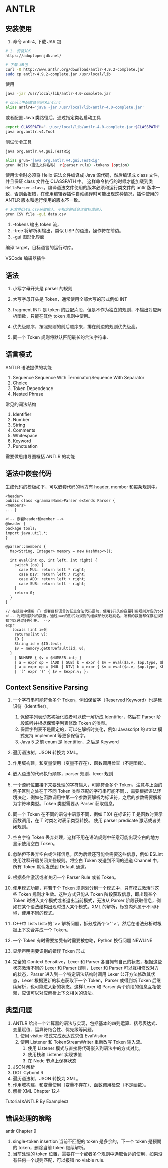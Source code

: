 # ANTLR

## 安装使用

1. 命令 antlr4, 下载 JAR 包

```bash
# 1. 安装JDK
https://adoptopenjdk.net/

# 下载 AR包
curl -O http://www.antlr.org/download/antlr-4.9.2-complete.jar
sudo cp antlr-4.9.2-complete.jar /usr/local/lib
```

使用

```bash
java -jar /usr/local/lib/antlr-4.0-complete.jar

# shell中配置命令别名antlr4
alias antlr4='java -jar /usr/local/lib/antlr-4.0-complete.jar'
```

或者配置 Java 类路径后，通过指定类名启动工具

```bash
export CLASSPATH=".:/usr/local/lib/antlr-4.0-complete.jar:$CLASSPATH"
java org.antlr.v4.Tool
```

测试命令工具

```bash
java org.antlr.v4.gui.TestRig

alias grun='java org.antlr.v4.gui.TestRig'
grun Hello（语法文件名称） r(parser rule) -tokens (option)
```

使用命令时必须将 Hello 语法文件编译成 Java 源代码，然后编译成 class 文件，并且保证 class 文件在 CLASSPATH 中。
这样命令执行的时候才能加载到类`HelloParser.class`。编译语法文件使用的版本必须和运行类文件的 antlr 版本一致，否则会报错，在使用编辑器插件自动编译时可能出现这种情况，插件使用的 ANTLR 版本和运行使用的版本不一致。

```bash
# 从文件data.csv获取输入，不指定的话会读取标准输入
grun CSV file -gui data.csv
```

1.  -tokens 输出 token 流，
1.  -tree 将解析树输出，类似 LISP 的语法，操作符在前边。
1.  -gui 图形化界面

编译 target，目标语言的运行时库。

VSCode 编辑器插件

## 语法

1. 小写字母开头是 parser 的规则
1. 大写字母开头是 Token，通常使用全部大写的形式例如 INT
1. fragment INT: 是 token 的匹配片段，但是不作为独立的规则，不输出对应解析函数，只能在其他 token 规则中使用。

1. 优先级顺序，按照规则的前后顺序来，排在前边的规则优先级高。
1. 同一个 Token 规则将默认匹配最长的合法字符串.

## 语言模式

ANTLR 语法提供的功能

1. Sequence Sequence With Terminator/Sequence With Separator
1. Choice
1. Token Dependence
1. Nested Phrase

常见的词法结构

1. Identifier
1. Number
1. String
1. Comments
1. Whitespace
1. Keyword
1. Punctuation

需要做思维导图概括 ANTLR 的功能

## 语法中嵌套代码

生成代码的模板如下，可以嵌套代码的地方有 header, member 和每条规则中。

```txt
<header>
public class <grammarName>Parser extends Parser {
<members>
... }

<!-- 嵌套header和member -->
@header {
package tools;
import java.util.*;
}

@parser::members {
  Map<String, Integer> memory = new HashMap<>();

  int eval(int op, int left, int right) {
    switch (op) {
      case MUL: return left * right;
      case DIV: return left / right;
      case ADD: return left + right;
      case SUB: return left - right;
    }
    return 0;
  }
}

// 在规则中使用 {} 嵌套目标语言的任意合法代码语句，使用$开头的变量引用规则对应的token和子规则的数据，通过locals,return
<!-- 为规则额外的数据，通过a=e的形式为规则的组成部分另起别名，所有的数据都保存在规则对应的RuleContext对象实例中，
都可以通过$去引用。 -->
expr
   locals [int i=0]
	returns[int v]:
	ID {
    String id = $ID.text;
    $v = memory.getOrDefault(id, 0);
  }
	| NUMBER { $v = $NUMBER.int; }
	| a = expr op = (ADD | SUB) b = expr { $v = eval($a.v, $op.type, $b.v); }
	| a = expr op = (MUL | DIV) b = expr { $v = eval($a.v, $op.type, $b.v); }
	| '(' expr ')' { $v = $expr.v; };
```

## Context Sensitive Parsing

1. 一个字符串可能符合多个 Token，例如保留字（Reserved Keyword）也是标识符（Identifier）。

   1. 保留字列表动态初始化或者可以统一解析成 Identifier，然后在 Parser 阶段监听并根据保留字列表修改 Token 的类型。
   1. 保留字列表不是固定的，可以在解析时变化，例如 Javascript 的 strict 模式支持 implement 等更多保留字。
   1. Java 5 之前 enum 是 Identifier，之后是 Keyword

1. 遍历语法树，JSON 转换为 XML。
1. 作用域构建，和变量使用（变量不存在）、函数调用检查（不是函数）。
1. 嵌入语法的代码执行顺序，parser 规则、lexer 规则
1. 一个源码位置接下来要处理的字符输入，可能符合多个 Token，注意与上面的例子区别之处在于不同 Token 类型匹配的字符串可能不同，，需要根据语法环境决定，例如在函数调用中第一个参数要解析为标识符，之后的参数需要解析为字符串类型。Token 类型需要从 Parser 获取信息。

1. 同一个 Token 在不同的语句中语意不同，例如 T(0) 在标识符 T 是函数时表示函数调用，在 T 时类名时表示类型转换。 使用 parser predicate 激活或者关闭规则。
1. 空白字符 Token 丢弃处理，这样不用在语法规则中任意可能出现空白的地方显示使用空白 Token。
1. 忽略但不丢弃空白或注释信息，因为后续还可能会需要这些信息，例如 ESLint 使用注释开启关闭某些规则。将空白 Token 发送到不同的通道 Channel 中，所有 Token 默认发送到 Default 通道。
1. 根据条件激活或者关闭一个 Parser Rule 或者 Token。
1. 使用模式功能，将若干个 Token 规则划分到一个模式中，只有模式激活时这些 Token 规则才生效。这种方式只能从 Token 阶段获取信息，即出现某个 Token 时进入某个模式或者退出当前模式，无法从 Parser 阶段获取信息，例如在某个语法结构出现时进入某个模式。XML 的解析，标签内外属于不同环境，使用不同的模式。
1. C++中 List<List<int>>的 '>>'解析问题，拆分成两个'>' '>'，然后在语法分析时根据上下文合并成一个 Token。
1. 一个 Token 有时需要接受有时需要被忽略，Python 换行问题 NEWLINE
1. 显示声明需要识别的错误 Token 形式

1. 完全的 Context Sensitive，Lexer 和 Parser 各自拥有自己的状态，根据这些状态激活不同的 Lexer 和 Parser 规则，Lexer 和 Parser 可以互相修改对方的状态，Parser 进入到一个特定语法结构时调用 Lexer 公开方法修改其状态，Lexer 根据更新的状态获取下一个 Token，Parser 或得到新 Token 后继续解析，也可能进入新的状态。这样 Lexer 和 Parser 两个阶段的信息互相依赖，应该可以对应解析上下文相关的语法。

## 典型问题

1. ANTLR 给出一个计算器的语法与实现，包括基本的四则运算、括号表达式、变量赋值、运算符结合性、优先级等问题。
   1. 使用 visitor 模式完成表达式求值 EvalVisitor
   1. 使用 Listener 和 TokenStreamWriter 重新改写 Token 输入流。
      1. 使用 Listener 模式与直接将代码嵌入到语法中的方式对比。
      1. 使用栈和 Listener 实现求值
      1. 在 Node 节点上保存状态
1. JSON 解析
1. DOT Cyboml R
1. 遍历语法树，JSON 转换为 XML。
1. 作用域构建，和变量使用（变量不存在）、函数调用检查（不是函数）。
1. 解析 XML Chapter 12.4

Tutorial 《ANTLR By Examples》

## 错误处理的策略

antlr Chapter 9

1. single-token insertion 当前不匹配的 token 是多余的，下一个 token 是预期的 token，删除当前 token 继续解析。
1. 当前处理的 token 位置，需要在一个或者多个规则中选取合适的使用，如果没有任何一个规则匹配，可以报错 no viable rule.
